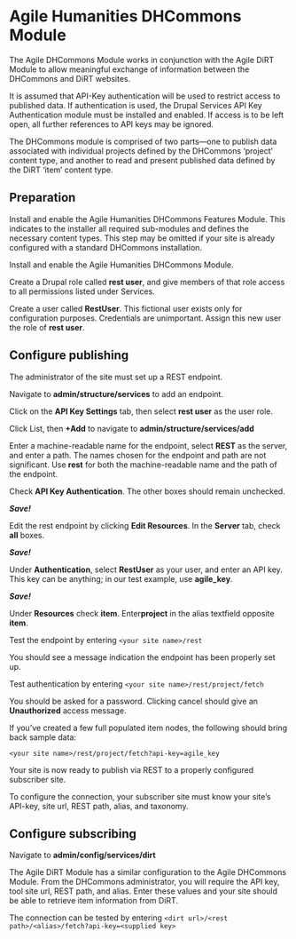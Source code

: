 # Agile Humanities DHCommons Module

The Agile DHCommons Module works in conjunction with the Agile DiRT Module to allow meaningful exchange of information between the DHCommons and DiRT websites.

It is assumed that API-Key authentication will be used to restrict access to published data. If authentication is used, the Drupal Services API Key Authentication module must be installed and enabled. If access is to be left open, all further references to API keys may be ignored.

The DHCommons module is comprised of two parts&mdash;one to publish data associated with individual projects defined by the DHCommons ‘project' content type, and another to read and present published data defined by the DiRT ‘item’ content type.

## Preparation

Install and enable the Agile Humanities DHCommons Features Module. This indicates to the installer all required sub-modules and defines the necessary content types. This step may be omitted if your site is already configured with a standard DHCommons installation.

Install and enable the Agile Humanities DHCommons Module.

Create a Drupal role called **rest user**, and give members of that role access to all permissions listed under Services.

Create a user called **RestUser**.  This fictional user exists only for configuration purposes. Credentials are unimportant. Assign this new user the role of **rest user**.

## Configure publishing

The administrator of the site must set up a REST endpoint.

Navigate to **admin/structure/services** to add an endpoint.

Click on the **API Key Settings** tab, then select **rest user** as the user role.

Click List, then **+Add** to navigate to **admin/structure/services/add**

Enter a machine-readable name for the endpoint, select **REST** as the server, and enter a path. The names chosen for the endpoint and path are not significant. Use **rest** for both the machine-readable name and the path of the endpoint.

Check **API Key Authentication**. The other boxes should remain unchecked.

**_Save!_**

Edit the rest endpoint by clicking **Edit Resources**. In the **Server** tab, check **all** boxes.

**_Save!_**

Under **Authentication**, select **RestUser** as your user, and enter an API key. This key can be anything; in our test example, use **agile_key**.

**_Save!_**

Under **Resources** check **item**. Enter**project** in the alias textfield opposite **item**.

Test the endpoint by entering `<your site name>/rest`

You should see a message indication the endpoint has been properly set up.

Test authentication by entering `<your site name>/rest/project/fetch`

You should be asked for a password. Clicking cancel should give an **Unauthorized** access message.

If you’ve created a few full populated item nodes, the following should bring back sample data:

`<your site name>/rest/project/fetch?api-key=agile_key`

Your site is now ready to publish via REST to a properly configured subscriber site.

To configure the connection, your subscriber site must know your site’s API-key, site url, REST path, alias, and taxonomy.

## Configure subscribing

Navigate to **admin/config/services/dirt**

The Agile DiRT Module has a similar configuration to the Agile DHCommons Module. From the DHCommons administrator, you will require the API key, tool site url, REST path, and alias. Enter these values and your site should be able to retrieve item information from DiRT.

The connection can be tested by entering `<dirt url>/<rest path>/<alias>/fetch?api-key=<supplied key>`
